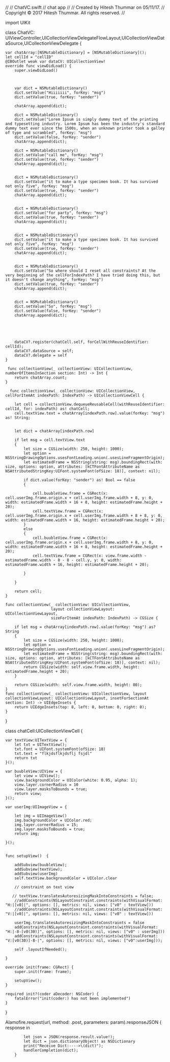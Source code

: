 //
//  ChatVC.swift
//  chat app
//
//  Created by Hitesh Thummar on 05/11/17.
//  Copyright © 2017 Hitesh Thummar. All rights reserved.
//

import UIKit

class ChatVC: UIViewController,UICollectionViewDelegateFlowLayout,UICollectionViewDataSource,UICollectionViewDelegate {
 
    var chatArray:[NSMutableDictionary] = [NSMutableDictionary]();
    let cellId = "cellID"
    @IBOutlet weak var dataCV: UICollectionView!
    override func viewDidLoad() {
        super.viewDidLoad()

        
        
        var dict = NSMutableDictionary()
        dict.setValue("Hiiiiiii", forKey: "msg")
        dict.setValue(true, forKey: "sender")
        
        chatArray.append(dict);
        
        dict = NSMutableDictionary()
        dict.setValue("Lorem Ipsum is simply dummy text of the printing and typesetting industry. Lorem Ipsum has been the industry's standard dummy text ever since the 1500s, when an unknown printer took a galley of type and scrambled", forKey: "msg")
        dict.setValue(false, forKey: "sender")
        chatArray.append(dict);
        
        dict = NSMutableDictionary()
        dict.setValue("call me", forKey: "msg")
        dict.setValue(true, forKey: "sender")
        chatArray.append(dict);
        
        
        dict = NSMutableDictionary()
        dict.setValue("it to make a type specimen book. It has survived not only five", forKey: "msg")
        dict.setValue(true, forKey: "sender")
        chatArray.append(dict);
        
        
        dict = NSMutableDictionary()
        dict.setValue("for party", forKey: "msg")
        dict.setValue(true, forKey: "sender")
        chatArray.append(dict);
        
        
        dict = NSMutableDictionary()
        dict.setValue("it to make a type specimen book. It has survived not only five", forKey: "msg")
        dict.setValue(true, forKey: "sender")
        chatArray.append(dict);
        
       
        dict = NSMutableDictionary()
        dict.setValue("So where should I reset all constraints? At the very beginning of the cellForIndexPath? I have tried doing this, but it doesn't change anything", forKey: "msg")
        dict.setValue(true, forKey: "sender")
        chatArray.append(dict);
        
        
        dict = NSMutableDictionary()
        dict.setValue("So", forKey: "msg")
        dict.setValue(false, forKey: "sender")
        chatArray.append(dict);
        
        
        
        
        
        dataCV?.register(chatCell.self, forCellWithReuseIdentifier: cellId);
        dataCV?.dataSource = self;
        dataCV?.delegate = self
    }

     func collectionView(_ collectionView: UICollectionView, numberOfItemsInSection section: Int) -> Int {
        return chatArray.count;
    }
    
      func collectionView(_ collectionView: UICollectionView, cellForItemAt indexPath: IndexPath) -> UICollectionViewCell {
        
        let cell = collectionView.dequeueReusableCell(withReuseIdentifier: cellId, for: indexPath) as! chatCell;
        cell.textView.text = chatArray[indexPath.row].value(forKey: "msg") as! String;
        
        
        let dict = chatArray[indexPath.row]
        
        if let msg = cell.textView.text
        {
            let size = CGSize(width: 250, height: 1000);
            let option = NSStringDrawingOptions.usesFontLeading.union(.usesLineFragmentOrigin);
            let estimatedFrame = NSString(string: msg).boundingRect(with: size, options: option, attributes: [kCTFontAttributeName as NSAttributedStringKey:UIFont.systemFont(ofSize: 18)], context: nil);
            
            if dict.value(forKey: "sender") as! Bool == false
            {
            
                cell.buubleView.frame = CGRect(x: cell.userImg.frame.origin.x + cell.userImg.frame.width + 8, y: 0, width: estimatedFrame.width + 16 + 8, height: estimatedFrame.height + 20);
                cell.textView.frame = CGRect(x: cell.userImg.frame.origin.x + cell.userImg.frame.width + 8 + 8, y: 0, width: estimatedFrame.width + 16, height: estimatedFrame.height + 20);
            }
            else
            {
                cell.buubleView.frame = CGRect(x: cell.userImg.frame.origin.x + cell.userImg.frame.width + 8, y: 0, width: estimatedFrame.width + 16 + 8, height: estimatedFrame.height + 20);
                cell.textView.frame = CGRect(x: view.frame.width - estimatedFrame.width - 8 - 8 - cell.y, y: 0, width: estimatedFrame.width + 16, height: estimatedFrame.height + 20);
                
            }
            
        }
        
        return cell;
    }
    
    func collectionView(_ collectionView: UICollectionView,
                        layout collectionViewLayout: UICollectionViewLayout,
                        sizeForItemAt indexPath: IndexPath) -> CGSize {
        
        if let msg = chatArray[indexPath.row].value(forKey: "msg") as? String
        {
            let size = CGSize(width: 250, height: 1000);
            let option = NSStringDrawingOptions.usesFontLeading.union(.usesLineFragmentOrigin);
            let estimatedFrame = NSString(string: msg).boundingRect(with: size, options: option, attributes: [kCTFontAttributeName as NSAttributedStringKey:UIFont.systemFont(ofSize: 18)], context: nil);
            return CGSize(width: self.view.frame.width, height: estimatedFrame.height + 20);
        }
        
        return CGSize(width: self.view.frame.width, height: 80);
    }
    func collectionView(_ collectionView: UICollectionView, layout collectionViewLayout: UICollectionViewLayout, insetForSectionAt section: Int) -> UIEdgeInsets {
        return UIEdgeInsets(top: 8, left: 0, bottom: 0, right: 0);
    }
}



class chatCell:UICollectionViewCell {
    
    
    var textView:UITextView = {
        let txt = UITextView();
        txt.font = UIFont.systemFont(ofSize: 18)
        txt.text = "flkjdsflkjdsflj fsjdl"
        return txt
    }();
    
    var buubleView:UIView = {
        let view = UIView();
        view.backgroundColor = UIColor(white: 0.95, alpha: 1);
        view.layer.cornerRadius = 10
        view.layer.masksToBounds = true;
        return view;
    }();
    
    var userImg:UIImageView = {
        
        let img = UIImageView()
        img.backgroundColor = UIColor.red;
        img.layer.cornerRadius = 15;
        img.layer.masksToBounds = true;
        return img;
        
    }();
    
    
    func setupView()  {
        
        addSubview(buubleView);
        addSubview(textView);
        addSubview(userImg)
        self.textView.backgroundColor = UIColor.clear
        
        // constraint on text view
        
       // textView.translatesAutoresizingMaskIntoConstraints = false;
        //addConstraints(NSLayoutConstraint.constraints(withVisualFormat: "H:|[v0]|", options: [], metrics: nil, views: ["v0" : textView]))
        //addConstraints(NSLayoutConstraint.constraints(withVisualFormat: "V:|[v0]|", options: [], metrics: nil, views: ["v0" : textView]))
        
        userImg.translatesAutoresizingMaskIntoConstraints = false
        addConstraints(NSLayoutConstraint.constraints(withVisualFormat: "H:|-8-[v0(30)]", options: [], metrics: nil, views: ["v0" : userImg]))
        addConstraints(NSLayoutConstraint.constraints(withVisualFormat: "V:[v0(30)]-8-|", options: [], metrics: nil, views: ["v0":userImg]));
        
        self .layoutIfNeeded();
        
    }
    
    override init(frame: CGRect) {
        super.init(frame: frame);
        
        setupView();
    }
    
    required init?(coder aDecoder: NSCoder) {
        fatalError("init(coder:) has not been implemented")
    }   
    
}


 Alamofire.request(url, method: .post, parameters: param).responseJSON { response in
           
            let json = JSON(response.result.value!);
            let dict = json.dictionaryObject! as NSDictionary
            print("Receive Dict:---->\(dict)");
            handlerCompletion(dict);
        }
